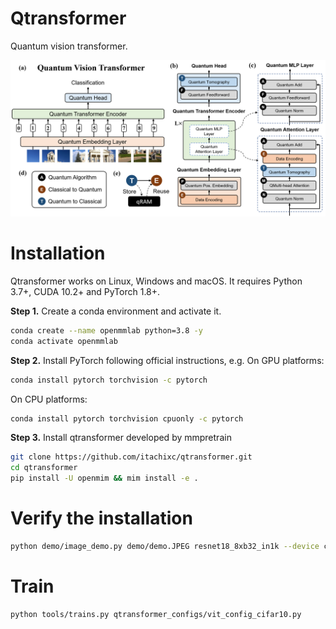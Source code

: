 # Qtransformer
 Quantum vision transformer. 

 <div align="center">
<img src="https://github.com/itachixc/qtransformer/blob/main/docs/images/qvit.png"/>
</div>

# Installation
Qtransformer works on Linux, Windows and macOS. It requires Python 3.7+, CUDA 10.2+ and PyTorch 1.8+.

**Step 1.** Create a conda environment and activate it.
```bash
conda create --name openmmlab python=3.8 -y
conda activate openmmlab
```

**Step 2.**  Install PyTorch following official instructions, e.g. 
On GPU platforms:
```bash
conda install pytorch torchvision -c pytorch
```
On CPU platforms:
```bash
conda install pytorch torchvision cpuonly -c pytorch
```
**Step 3.**  Install qtransformer developed by mmpretrain
```bash
git clone https://github.com/itachixc/qtransformer.git
cd qtransformer
pip install -U openmim && mim install -e .
```

# Verify the installation

```bash
python demo/image_demo.py demo/demo.JPEG resnet18_8xb32_in1k --device cpu
```
# Train

```bash
python tools/trains.py qtransformer_configs/vit_config_cifar10.py
```
